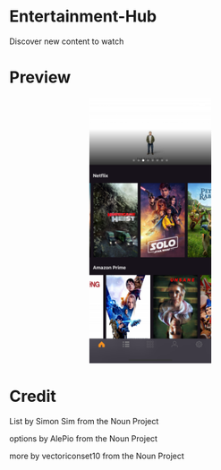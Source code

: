 # Entertainment-Hub
Discover new content to watch


# Preview
<p align="center">
<img src = "/Demo/Demo.png" height = "475">
</p>

#  Credit
List by Simon Sim from the Noun Project

options by AlePio from the Noun Project

more by vectoriconset10 from the Noun Project


